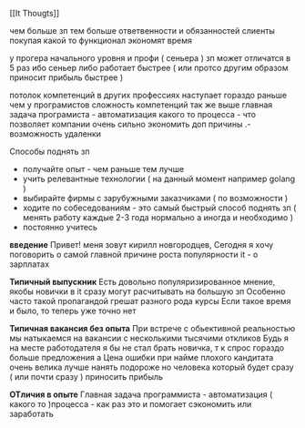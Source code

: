 [[It Thougts]]

чем больше зп тем больше ответвенности и обязанностей
слиенты покупая какой то функционал экономят время

у прогера начального уровня и профи ( сеньера ) зп может отличатся в 5 раз 
ибо сеньер либо работает быстрее ( или протсо другим образом приносит прибыль быстрее )

потолок компетенций в других профессиях наступает гораздо раньше чем у програмистов 
сложность компетенций так же выше 
главная задача програмиста - автоматизация какого то процесса - что позволяет компании очень сильно экономить 
 доп причины 
.- возможность удаленки 


Способы поднять зп 
- получайте опыт - чем раньше тем лучше 
- учить релевантные технологии ( на данный момент например golang )
- выбирайте фирмы с зарубужными заказчиками ( по возможности )
- ходите по собеседованиям - это самый быстрый способ поднять зп ( менять работу каждые 2-3 года нормально а иногда и необходимо )
- постоянно учитесь




**введение**
Привет! меня зовут кирилл новгородцев,
 Сегодня я хочу поговорить о самой главной причине роста популярности it - о зарплатах

**Типичный выпускник**
Есть довольно популяризированное мнение, якобы новички в it сразу могут расчитывать на большую зп
Особенно часто такой пропагандой грешат разного рода курсы
Если такое время и было, то теперь уже точно нет

**Типичная вакансия без опыта**
При встрече с обьективной реальностью мы натыкаемся на вакансии с несколькими тысячими откликов
Будь я на месте работодателя я бы не стал брать новичка, т к спрос гораздо больше предложения а Цена ошибки при найме плохого кандитата очень велика 
лучше нанять подороже но человека который будет сразу ( или почти сразу ) приносить прибыль 

**ОТличия в опыте**
Главная задача программиста - автоматизация ( какого то )процесса - как раз это и помогает сэкономить или заработать




  

